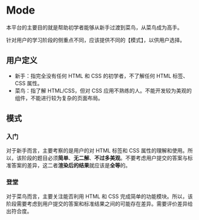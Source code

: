 # Mode

本平台的主要目的就是帮助初学者能够从新手过渡到菜鸟，从菜鸟成为高手。

针对用户的学习阶段的侧重点不同，应该提供不同的【模式】，以供用户选择。

## 用户定义

+ 新手：指完全没有任何 HTML 和 CSS 的初学者，不了解任何 HTML 标签、CSS 属性。
+ 菜鸟：指了解 HTML/CSS，但对 CSS 应用不熟练的人。不能开发较为美观的组件，不能进行较为复杂的页面布局。

## 模式

### 入门

对于新手而言，主要考察的是用户的对 HTML 标签和 CSS 属性的理解和使用。所以，该阶段的题目必须**简单**、**无二解**、**不过多美观**。不要考虑用户提交的答案与标准答案的差异，这二者**渲染后的结果**就应该是**全等**的。

### 登堂

对于菜鸟而言，主要关注能否利用 HTML 和 CSS 完成简单的功能模块。所以，该阶段需要考虑到用户提交的答案和标准结果之间的可能存在差异。需要评价差异给出符合度。
